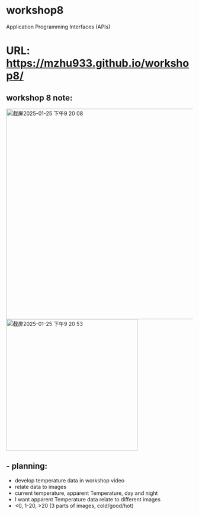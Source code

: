 # workshop8
Application Programming Interfaces (APIs)
# URL: https://mzhu933.github.io/workshop8/

## workshop 8 note:
<img width="568" alt="截屏2025-01-25 下午9 20 08" src="https://github.com/user-attachments/assets/cb9388c6-e095-47c1-8df0-a936cf61cd18" />

<img width="355" alt="截屏2025-01-25 下午9 20 53" src="https://github.com/user-attachments/assets/64c347a0-b327-456b-bd83-cc78963716a5" />

## - planning: 
- develop temperature data in workshop video
- relate data to images
- current temperature, apparent Temperature, day and night
- I want apparent Temperature data relate to different images
- <0, 1-20, >20 (3 parts of images, cold/good/hot)


